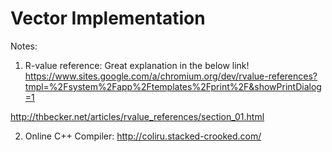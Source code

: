 # Vector Implementation

Notes: 
1. R-value reference: Great explanation in the below link!
https://www.sites.google.com/a/chromium.org/dev/rvalue-references?tmpl=%2Fsystem%2Fapp%2Ftemplates%2Fprint%2F&showPrintDialog=1

http://thbecker.net/articles/rvalue_references/section_01.html

2. Online C++ Compiler:
http://coliru.stacked-crooked.com/
